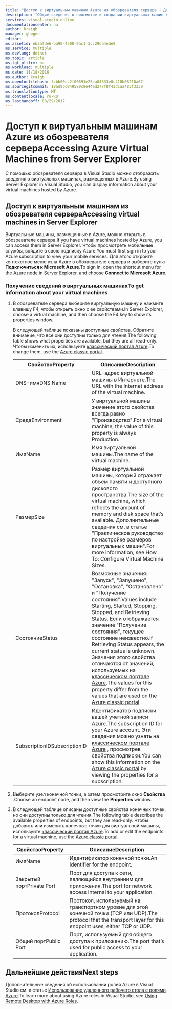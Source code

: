 ```yaml
---
title: "Доступ к виртуальным машинам Azure из обозревателя сервера | Документация Майкрософт"
description: "Общие сведения о просмотре и создании виртуальных машин Azure, а также об управлении ими в обозревателе сервера в Visual Studio."
services: visual-studio-online
documentationcenter: na
author: kraigb
manager: ghogen
editor: 
ms.assetid: eb3afde6-ba90-4308-9ac1-3cc29da4ede0
ms.service: multiple
ms.devlang: dotnet
ms.topic: article
ms.tgt_pltfrm: na
ms.workload: multiple
ms.date: 11/18/2016
ms.author: kraigb
ms.openlocfilehash: fcbb00cc2f00691e25ea84333e8c418b08210a67
ms.sourcegitcommit: 18ad9bc049589c8e44ed277f8f43dcaa483f3339
ms.translationtype: MT
ms.contentlocale: ru-RU
ms.lasthandoff: 08/29/2017
---
```

# <a name="accessing-azure-virtual-machines-from-server-explorer"></a><span data-ttu-id="513a5-103">Доступ к виртуальным машинам Azure из обозревателя сервера</span><span class="sxs-lookup"><span data-stu-id="513a5-103">Accessing Azure Virtual Machines from Server Explorer</span></span>
<span data-ttu-id="513a5-104">С помощью обозревателя сервера в Visual Studio можно отображать сведения о виртуальных машинах, размещенных в Azure.</span><span class="sxs-lookup"><span data-stu-id="513a5-104">By using Server Explorer in Visual Studio, you can display information about your virtual machines hosted by Azure.</span></span>

## <a name="accessing-virtual-machines-in-server-explorer"></a><span data-ttu-id="513a5-105">Доступ к виртуальным машинам из обозревателя сервера</span><span class="sxs-lookup"><span data-stu-id="513a5-105">Accessing virtual machines in Server Explorer</span></span>
<span data-ttu-id="513a5-106">Виртуальные машины, размещенные в Azure, можно открыть в обозревателе сервера.</span><span class="sxs-lookup"><span data-stu-id="513a5-106">If you have virtual machines hosted by Azure, you can access them in Server Explorer.</span></span> <span data-ttu-id="513a5-107">Чтобы просмотреть мобильные службы, войдите в свою подписку Azure.</span><span class="sxs-lookup"><span data-stu-id="513a5-107">You must first sign in to your Azure subscription to view your mobile services.</span></span> <span data-ttu-id="513a5-108">Для этого откройте контекстное меню узла Azure в обозревателе сервера и выберите пункт **Подключиться к Microsoft Azure**.</span><span class="sxs-lookup"><span data-stu-id="513a5-108">To sign in, open the shortcut menu for the Azure node in Server Explorer, and choose **Connect to Microsoft Azure**.</span></span>

### <a name="to-get-information-about-your-virtual-machines"></a><span data-ttu-id="513a5-109">Получение сведений о виртуальных машинах</span><span class="sxs-lookup"><span data-stu-id="513a5-109">To get information about your virtual machines</span></span>
1. <span data-ttu-id="513a5-110">В обозревателе сервера выберите виртуальную машину и нажмите клавишу F4, чтобы открыть окно с ее свойствами.</span><span class="sxs-lookup"><span data-stu-id="513a5-110">In Server Explorer, choose a virtual machine, and then choose the F4 key to show its properties window.</span></span>
   
    <span data-ttu-id="513a5-111">В следующей таблице показаны доступные свойства. Обратите внимание, что все они доступны только для чтения.</span><span class="sxs-lookup"><span data-stu-id="513a5-111">The following table shows what properties are available, but they are all read-only.</span></span> <span data-ttu-id="513a5-112">Чтобы изменить их, используйте [классический портал Azure](http://go.microsoft.com/fwlink/?LinkID=213885).</span><span class="sxs-lookup"><span data-stu-id="513a5-112">To change them, use the [Azure classic portal](http://go.microsoft.com/fwlink/?LinkID=213885).</span></span>
   
   | <span data-ttu-id="513a5-113">Свойство</span><span class="sxs-lookup"><span data-stu-id="513a5-113">Property</span></span> | <span data-ttu-id="513a5-114">Описание</span><span class="sxs-lookup"><span data-stu-id="513a5-114">Description</span></span> |
   | --- | --- |
   | <span data-ttu-id="513a5-115">DNS-имя</span><span class="sxs-lookup"><span data-stu-id="513a5-115">DNS Name</span></span> |<span data-ttu-id="513a5-116">URL-адрес виртуальной машины в Интернете.</span><span class="sxs-lookup"><span data-stu-id="513a5-116">The URL with the Internet address of the virtual machine.</span></span> |
   | <span data-ttu-id="513a5-117">Среда</span><span class="sxs-lookup"><span data-stu-id="513a5-117">Environment</span></span> |<span data-ttu-id="513a5-118">У виртуальной машины значение этого свойства всегда равно "Производство".</span><span class="sxs-lookup"><span data-stu-id="513a5-118">For a virtual machine, the value of this property is always Production.</span></span> |
   | <span data-ttu-id="513a5-119">Имя</span><span class="sxs-lookup"><span data-stu-id="513a5-119">Name</span></span> |<span data-ttu-id="513a5-120">Имя виртуальной машины.</span><span class="sxs-lookup"><span data-stu-id="513a5-120">The name of the virtual machine.</span></span> |
   | <span data-ttu-id="513a5-121">Размер</span><span class="sxs-lookup"><span data-stu-id="513a5-121">Size</span></span> |<span data-ttu-id="513a5-122">Размер виртуальной машины, который отражает объем памяти и доступного дискового пространства.</span><span class="sxs-lookup"><span data-stu-id="513a5-122">The size of the virtual machine, which reflects the amount of memory and disk space that’s available.</span></span> <span data-ttu-id="513a5-123">Дополнительные сведения см. в статье "Практическое руководство по настройке размеров виртуальных машин".</span><span class="sxs-lookup"><span data-stu-id="513a5-123">For more information, see How To: Configure Virtual Machine Sizes.</span></span> |
   | <span data-ttu-id="513a5-124">Состояние</span><span class="sxs-lookup"><span data-stu-id="513a5-124">Status</span></span> |<span data-ttu-id="513a5-125">Возможные значения: "Запуск", "Запущено", "Остановка", "Остановлено" и "Получение состояния".</span><span class="sxs-lookup"><span data-stu-id="513a5-125">Values include Starting, Started, Stopping, Stopped, and Retrieving Status.</span></span> <span data-ttu-id="513a5-126">Если отображается значение "Получение состояния", текущее состояние неизвестно.</span><span class="sxs-lookup"><span data-stu-id="513a5-126">If Retrieving Status appears, the current status is unknown.</span></span> <span data-ttu-id="513a5-127">Значения этого свойства отличаются от значений, используемых на [классическом портале Azure](http://go.microsoft.com/fwlink/?LinkID=213885).</span><span class="sxs-lookup"><span data-stu-id="513a5-127">The values for this property differ from the values that are used on the [Azure classic portal](http://go.microsoft.com/fwlink/?LinkID=213885).</span></span> |
   | <span data-ttu-id="513a5-128">SubscriptionID</span><span class="sxs-lookup"><span data-stu-id="513a5-128">SubscriptionID</span></span> |<span data-ttu-id="513a5-129">Идентификатор подписки вашей учетной записи Azure.</span><span class="sxs-lookup"><span data-stu-id="513a5-129">The subscription ID for your Azure account.</span></span> <span data-ttu-id="513a5-130">Эти сведения можно узнать на [классическом портале Azure](http://go.microsoft.com/fwlink/?LinkID=213885) , просмотрев свойства подписки.</span><span class="sxs-lookup"><span data-stu-id="513a5-130">You can show this information on the [Azure classic portal](http://go.microsoft.com/fwlink/?LinkID=213885) by viewing the properties for a subscription.</span></span> |
2. <span data-ttu-id="513a5-131">Выберите узел конечной точки, а затем просмотрите окно **Свойства** .</span><span class="sxs-lookup"><span data-stu-id="513a5-131">Choose an endpoint node, and then view the **Properties** window.</span></span>
3. <span data-ttu-id="513a5-132">В следующей таблице описаны доступные свойства конечных точек, но они доступны только для чтения.</span><span class="sxs-lookup"><span data-stu-id="513a5-132">The following table describes the available properties of endpoints, but they are read-only.</span></span> <span data-ttu-id="513a5-133">Чтобы добавить или изменить конечные точки для виртуальной машины, используйте [классический портал Azure](http://go.microsoft.com/fwlink/?LinkID=213885).</span><span class="sxs-lookup"><span data-stu-id="513a5-133">To add or edit the endpoints for a virtual machine, use the [Azure classic portal](http://go.microsoft.com/fwlink/?LinkID=213885).</span></span> 
   
   | <span data-ttu-id="513a5-134">Свойство</span><span class="sxs-lookup"><span data-stu-id="513a5-134">Property</span></span> | <span data-ttu-id="513a5-135">Описание</span><span class="sxs-lookup"><span data-stu-id="513a5-135">Description</span></span> |
   | --- | --- |
   | <span data-ttu-id="513a5-136">Имя</span><span class="sxs-lookup"><span data-stu-id="513a5-136">Name</span></span> |<span data-ttu-id="513a5-137">Идентификатор конечной точки.</span><span class="sxs-lookup"><span data-stu-id="513a5-137">An identifier for the endpoint.</span></span> |
   | <span data-ttu-id="513a5-138">Закрытый порт</span><span class="sxs-lookup"><span data-stu-id="513a5-138">Private Port</span></span> |<span data-ttu-id="513a5-139">Порт для доступа к сети, являющийся внутренним для приложения.</span><span class="sxs-lookup"><span data-stu-id="513a5-139">The port for network access internal to your application.</span></span> |
   | <span data-ttu-id="513a5-140">Протокол</span><span class="sxs-lookup"><span data-stu-id="513a5-140">Protocol</span></span> |<span data-ttu-id="513a5-141">Протокол, используемый на транспортном уровне для этой конечной точки (TCP или UDP).</span><span class="sxs-lookup"><span data-stu-id="513a5-141">The protocol that the transport layer for this endpoint uses, either TCP or UDP.</span></span> |
   | <span data-ttu-id="513a5-142">Общий порт</span><span class="sxs-lookup"><span data-stu-id="513a5-142">Public Port</span></span> |<span data-ttu-id="513a5-143">Порт, используемый для общего доступа к приложению.</span><span class="sxs-lookup"><span data-stu-id="513a5-143">The port that’s used for public access to your application.</span></span> |

## <a name="next-steps"></a><span data-ttu-id="513a5-144">Дальнейшие действия</span><span class="sxs-lookup"><span data-stu-id="513a5-144">Next steps</span></span>
<span data-ttu-id="513a5-145">Дополнительные сведения об использовании ролей Azure в Visual Studio см. в статье [Использование удаленного рабочего стола с ролями Azure](vs-azure-tools-remote-desktop-roles.md).</span><span class="sxs-lookup"><span data-stu-id="513a5-145">To learn more about using Azure roles in Visual Studio, see [Using Remote Desktop with Azure Roles](vs-azure-tools-remote-desktop-roles.md).</span></span>

